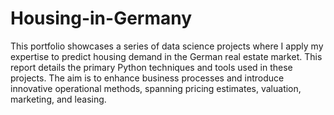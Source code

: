 # Housing-in-Germany
This portfolio showcases a series of data science projects where I apply my expertise to predict housing demand in the German real estate market. This report details the primary Python techniques and tools used in these projects. The aim is to enhance business processes and introduce innovative operational methods, spanning pricing estimates, valuation, marketing, and leasing. 
